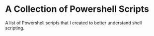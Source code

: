 # A Collection of Powershell Scripts

A list of Powershell scripts that I created to better understand shell scripting. 

